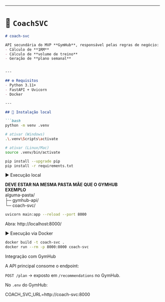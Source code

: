 
---

# 📄 `CoachSVC`
```markdown
# coach-svc

API secundária do MVP **GymHub**, responsável pelas regras de negócio:  
- Cálculo de **1RM**  
- Cálculo de **volume de treino**  
- Geração de **plano semanal**  


---

## ⚙️ Requisitos
- Python 3.11+
- FastAPI + Uvicorn
- Docker

---

## 🔧 Instalação local

```bash
python -m venv .venv

# ativar (Windows)
.\.venv\Scripts\activate

# ativar (Linux/Mac)
source .venv/bin/activate

pip install --upgrade pip
pip install -r requirements.txt
```

▶️ Execução local

**DEVE ESTAR NA MESMA PASTA MÃE QUE O GYMHUB**  
**EXEMPLO**  
alguma-pasta/  
 ├─ gymhub-api/  
 └─ coach-svc/

```bash
uvicorn main:app --reload --port 8000
```
Abra: http://localhost:8000/

▶️ Execução via Docker

```bash
docker build -t coach-svc .
docker run --rm -p 8000:8000 coach-svc
```

Integração com GymHub

A API principal consome o endpoint:

`POST /plan` → exposto em `/recommendations` no GymHub.

No `.env` do GymHub:

COACH_SVC_URL=http://coach-svc:8000

